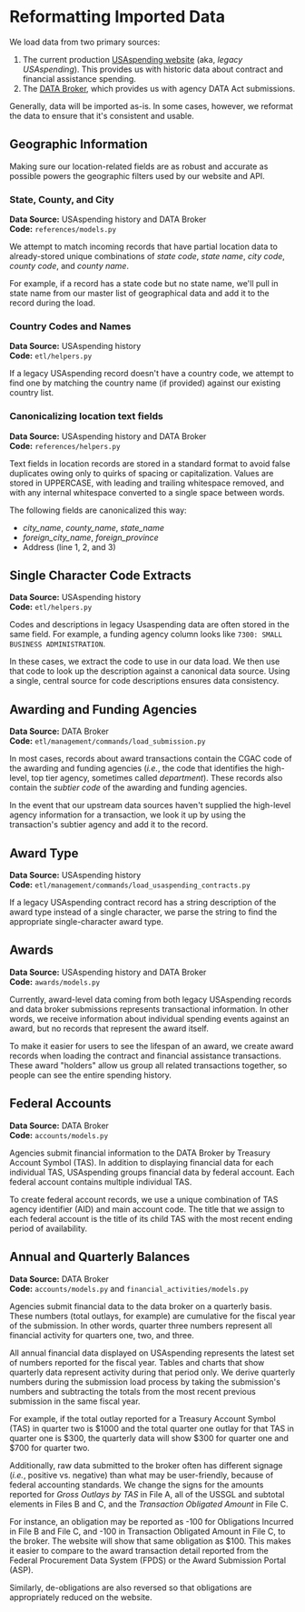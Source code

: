 # Reformatting Imported Data

We load data from two primary sources:

1. The current production [USAspending website](https://www.usaspending.gov) (aka, _legacy USAspending_). This provides us with historic data about contract and financial assistance spending.  
2. The [DATA Broker](https://broker.usaspending.gov), which provides us with agency DATA Act submissions.

Generally, data will be imported as-is. In some cases, however, we reformat the data to ensure that it's consistent and usable.

## Geographic Information

Making sure our location-related fields are as robust and accurate as possible powers the geographic filters used by our website and API.

### State, County, and City

**Data Source:** USAspending history and DATA Broker  
**Code:** `references/models.py`

We attempt to match incoming records that have partial location data to already-stored unique combinations of _state code_, _state name_, _city code_, _county code_, and _county name_.

For example, if a record has a state code but no state name, we'll pull in state name from our master list of geographical data and add it to the record during the load.

### Country Codes and Names

**Data Source:** USAspending history  
**Code:** `etl/helpers.py`

If a legacy USAspending record doesn't have a country code, we attempt to find one by matching the country name (if provided) against our existing country list.

### Canonicalizing location text fields

**Data Source:** USAspending history and DATA Broker  
**Code:** `references/helpers.py`

Text fields in location records are stored in a standard format to avoid
false duplicates owing only to quirks of spacing or capitalization.
Values are stored in UPPERCASE, with leading and trailing whitespace
removed, and with any internal whitespace converted to a single space
between words.

The following fields are canonicalized this way:

- _city_name_, _county_name_, _state_name_
- _foreign_city_name_, _foreign_province_
- Address (line 1, 2, and 3)


## Single Character Code Extracts

**Data Source:** USAspending history  
**Code:** `etl/helpers.py`

Codes and descriptions in legacy Usaspending data are often stored in the same field. For example, a funding agency column looks like `7300: SMALL BUSINESS ADMINISTRATION`.

In these cases, we extract the code to use in our data load. We then use that code to look up the description against a canonical data source. Using a single, central source for code descriptions ensures data consistency.

## Awarding and Funding Agencies

**Data Source:** DATA Broker  
**Code:** `etl/management/commands/load_submission.py`

In most cases, records about award transactions contain the CGAC code of the awarding and funding agencies (_i.e._, the code that identifies the high-level, top tier agency, sometimes called _department_). These records also contain the _subtier code_ of the awarding and funding agencies.

In the event that our upstream data sources haven't supplied the high-level agency information for a transaction, we look it up by using the transaction's subtier agency and add it to the record.

## Award Type

**Data Source:** USAspending history  
**Code:** `etl/management/commands/load_usaspending_contracts.py`

If a legacy USAspending contract record has a string description of the award type instead of a single character, we parse the string to find the appropriate single-character award type.

## Awards

**Data Source:** USAspending history and DATA Broker  
**Code:** `awards/models.py`

Currently, award-level data coming from both legacy USAspending records and data broker submissions represents transactional information. In other words, we receive information about individual spending events against an award, but no records that represent the award itself.

To make it easier for users to see the lifespan of an award, we create award records when loading the contract and financial assistance transactions. These award "holders" allow us group all related transactions together, so people can see the entire spending history.

## Federal Accounts

**Data Source:** DATA Broker  
**Code:** `accounts/models.py`

Agencies submit financial information to the DATA Broker by Treasury Account Symbol (TAS). In addition to displaying financial data for each individual TAS, USAspending groups financial data by federal account. Each federal account contains multiple individual TAS.

To create federal account records, we use a unique combination of TAS agency identifier (AID) and main account code. The title that we assign to each federal account is the title of its child TAS with the most recent ending period of availability.

## Annual and Quarterly Balances

**Data Source:** DATA Broker  
**Code:** `accounts/models.py` and `financial_activities/models.py`

Agencies submit financial data to the data broker on a quarterly basis. These numbers (total outlays, for example) are cumulative for the fiscal year of the submission. In other words, quarter three numbers represent all financial activity for quarters one, two, and three.

All annual financial data displayed on USAspending represents the latest set of numbers reported for the fiscal year. Tables and charts that show quarterly data represent activity during that period only. We derive quarterly numbers during the submission load process by taking the submission's numbers and subtracting the totals from the most recent previous submission in the same fiscal year.

For example, if the total outlay reported for a Treasury Account Symbol (TAS) in quarter two is $1000 and the total quarter one outlay for that TAS in quarter one is $300, the quarterly data will show $300 for quarter one and $700 for quarter two.

Additionally, raw data submitted to the broker often has different signage (_i.e._, positive vs. negative) than what may be user-friendly, because of federal accounting standards. We change the signs for the amounts reported for _Gross Outlays by TAS_ in File A, all of the USSGL and subtotal elements in Files B and C, and the _Transaction Obligated Amount_ in File C.

For instance, an obligation may be reported as -100 for Obligations Incurred in File B and File C, and -100 in Transaction Obligated Amount in File C, to the broker. The website will show that same obligation as $100. This makes it easier to compare to the award transaction detail reported from the Federal Procurement Data System (FPDS) or the Award Submission Portal (ASP).

Similarly, de-obligations are also reversed so that obligations are appropriately reduced on the website.
